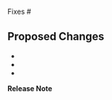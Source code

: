 <!-- 
Are you using Knative? If you do, we would love to know!
https://github.com/knative/community/issues/new?template=ADOPTERS.yaml&title=%5BADOPTERS%5D%3A+%24%7BCOMPANY+NAME+HERE%7D
-->

<!--
Request Prow to automatically lint any go code in this PR:

/lint
-->

Fixes #

## Proposed Changes

*
*
*

**Release Note**

<!-- Enter your extended release note in the below block. If the PR requires
additional action from users switching to the new release, include the string
"action required". If no release note is required, write "NONE". -->

```release-note

```
